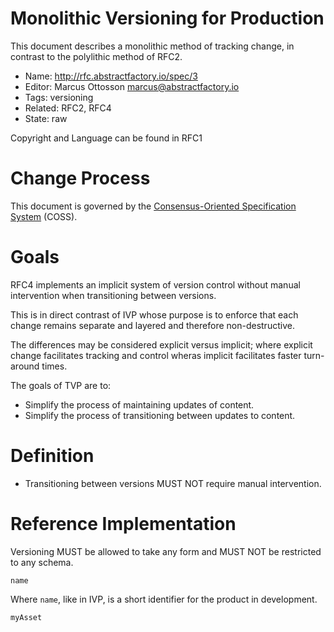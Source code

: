 # Monolithic Versioning for Production

This document describes a monolithic method of tracking change, in contrast to the polylithic method of RFC2.

* Name: http://rfc.abstractfactory.io/spec/3
* Editor: Marcus Ottosson <marcus@abstractfactory.io>
* Tags: versioning
* Related: RFC2, RFC4
* State: raw

Copyright and Language can be found in RFC1

# Change Process

This document is governed by the [Consensus-Oriented Specification System](http://www.digistan.org/spec:1/COSS) (COSS).

# Goals

RFC4 implements an implicit system of version control without manual intervention when transitioning between versions.

This is in direct contrast of IVP whose purpose is to enforce that each change remains separate and layered and therefore non-destructive.

The differences may be considered explicit versus implicit; where explicit change facilitates tracking and control wheras implicit facilitates faster turn-around times.

The goals of TVP are to:
* Simplify the process of maintaining updates of content.
* Simplify the process of transitioning between updates to content.

# Definition

* Transitioning between versions MUST NOT require manual intervention.

# Reference Implementation

Versioning MUST be allowed to take any form and MUST NOT be restricted to any schema.

`name`

Where `name`, like in IVP, is a short identifier for the product in development.

`myAsset`

[Consensus-Oriented Specification System (COSS)]: http://www.digistan.org/spec:1/COSS
[RFC 2119]: http://tools.ietf.org/html/rfc2119